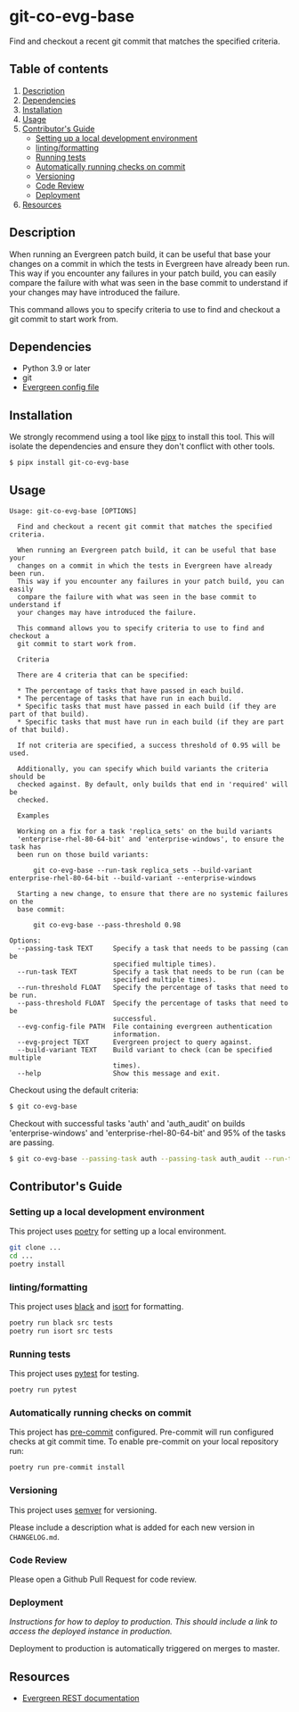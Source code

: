 # git-co-evg-base

Find and checkout a recent git commit that matches the specified criteria.

## Table of contents

1. [Description](#description)
2. [Dependencies](#dependencies)
3. [Installation](#installation)
4. [Usage](#usage)
5. [Contributor's Guide](#contributors-guide)
    - [Setting up a local development environment](#setting-up-a-local-development-environment)
    - [linting/formatting](#lintingformatting)
    - [Running tests](#running-tests)
    - [Automatically running checks on commit](#automatically-running-checks-on-commit)
    - [Versioning](#versioning)
    - [Code Review](#code-review)
    - [Deployment](#deployment)
6. [Resources](#resources)

## Description

When running an Evergreen patch build, it can be useful that base your
changes on a commit in which the tests in Evergreen have already been run.
This way if you encounter any failures in your patch build, you can easily
compare the failure with what was seen in the base commit to understand if
your changes may have introduced the failure.

This command allows you to specify criteria to use to find and checkout a
git commit to start work from.

## Dependencies

* Python 3.9 or later
* git
* [Evergreen config file](https://github.com/evergreen-ci/evergreen/wiki/Using-the-Command-Line-Tool#downloading-the-command-line-tool)

## Installation

We strongly recommend using a tool like [pipx](https://pypa.github.io/pipx/) to install
this tool. This will isolate the dependencies and ensure they don't conflict with other tools.

```bash
$ pipx install git-co-evg-base
```

## Usage

```
Usage: git-co-evg-base [OPTIONS]

  Find and checkout a recent git commit that matches the specified criteria.

  When running an Evergreen patch build, it can be useful that base your
  changes on a commit in which the tests in Evergreen have already been run.
  This way if you encounter any failures in your patch build, you can easily
  compare the failure with what was seen in the base commit to understand if
  your changes may have introduced the failure.

  This command allows you to specify criteria to use to find and checkout a
  git commit to start work from.

  Criteria

  There are 4 criteria that can be specified:

  * The percentage of tasks that have passed in each build. 
  * The percentage of tasks that have run in each build. 
  * Specific tasks that must have passed in each build (if they are part of that build). 
  * Specific tasks that must have run in each build (if they are part of that build).
  
  If not criteria are specified, a success threshold of 0.95 will be used.

  Additionally, you can specify which build variants the criteria should be
  checked against. By default, only builds that end in 'required' will be
  checked.

  Examples

  Working on a fix for a task 'replica_sets' on the build variants
  'enterprise-rhel-80-64-bit' and 'enterprise-windows', to ensure the task has
  been run on those build variants:

      git co-evg-base --run-task replica_sets --build-variant enterprise-rhel-80-64-bit --build-variant --enterprise-windows

  Starting a new change, to ensure that there are no systemic failures on the
  base commit:

      git co-evg-base --pass-threshold 0.98

Options:
  --passing-task TEXT     Specify a task that needs to be passing (can be
                          specified multiple times).
  --run-task TEXT         Specify a task that needs to be run (can be
                          specified multiple times).
  --run-threshold FLOAT   Specify the percentage of tasks that need to be run.
  --pass-threshold FLOAT  Specify the percentage of tasks that need to be
                          successful.
  --evg-config-file PATH  File containing evergreen authentication
                          information.
  --evg-project TEXT      Evergreen project to query against.
  --build-variant TEXT    Build variant to check (can be specified multiple
                          times).
  --help                  Show this message and exit.
```

Checkout using the default criteria:

```bash
$ git co-evg-base
```

Checkout with successful tasks 'auth' and 'auth_audit' on builds 'enterprise-windows' and 
'enterprise-rhel-80-64-bit' and 95% of the tasks are passing.

```bash
$ git co-evg-base --passing-task auth --passing-task auth_audit --run-threshold 0.95 --build-variant enterprise-windows --build-variant enterprise-rhel-80-64-bit
```

## Contributor's Guide

### Setting up a local development environment

This project uses [poetry](https://python-poetry.org/) for setting up a local environment.

```bash
git clone ...
cd ...
poetry install
```

### linting/formatting

This project uses [black](https://black.readthedocs.io/en/stable/) and 
[isort](https://pycqa.github.io/isort/) for formatting.

```bash
poetry run black src tests
poetry run isort src tests
```

### Running tests

This project uses [pytest](https://docs.pytest.org/en/6.2.x/) for testing.

```bash
poetry run pytest
```

### Automatically running checks on commit

This project has [pre-commit](https://pre-commit.com/) configured. Pre-commit will run 
configured checks at git commit time. To enable pre-commit on your local repository run:

```bash
poetry run pre-commit install
```

### Versioning

This project uses [semver](https://semver.org/) for versioning.

Please include a description what is added for each new version in `CHANGELOG.md`.

### Code Review

Please open a Github Pull Request for code review.

### Deployment

_Instructions for how to deploy to production. This should include a link to access the deployed
instance in production._

Deployment to production is automatically triggered on merges to master.

## Resources

* [Evergreen REST documentation](https://github.com/evergreen-ci/evergreen/wiki/REST-V2-Usage)
